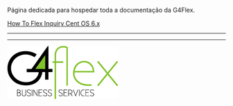 <!-- TITLE: Primeira Página -->
<!-- SUBTITLE: Teste rápido de funcionamento para apresentação -->

Página dedicada para hospedar toda a documentação da G4Flex.

[How To Flex Inquiry Cent OS 6.x](http://10.8.20.69/how-to-flex-inquiry-docker-cent-os-6-x#how-to-flex-inquiry-centos-6-x)

-----

-----



![Logog 4](/uploads/logog-4.png "Logog 4")